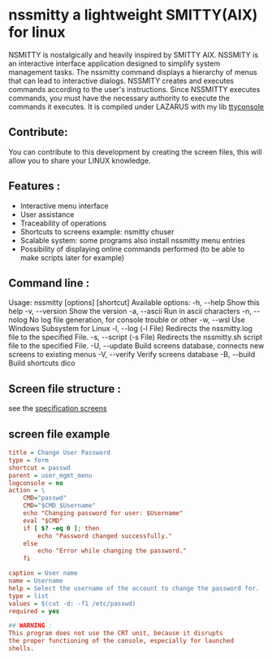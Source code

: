 # nssmitty a lightweight SMITTY(AIX) for linux

NSMITTY is nostalgically and heavily inspired by SMITTY AIX.
NSSMITY is an interactive interface application designed to
simplify system management tasks. The nssmitty command displays
a hierarchy of menus that can lead to interactive dialogs.
NSSMITY creates and executes commands according to the user's
instructions. Since NSSMITTY executes commands, you must have
the necessary authority to execute the commands it executes.
It is compiled under LAZARUS with my lib [ttyconsole](https://github.com/neuts-jl/ttyconsole)

## Contribute: 
You can contribute to this development by creating the screen files, 
this will allow you to share your LINUX knowledge.

## Features : 
- Interactive menu interface
- User assistance
- Traceability of operations
- Shortcuts to screens example: nsmitty chuser
- Scalable system: some programs also install nssmitty menu entries
- Possibility of displaying online commands performed
 (to be able to make scripts later for example)

## Command line :
Usage: nssmitty [options] [shortcut]
Available options:
  -h, --help      Show this help
  -v, --version   Show the version
  -a, --ascii     Run in ascii characters
  -n, --nolog     No log file generation, for console trouble or other
  -w, --wsl       Use Windows Subsystem for Linux
  -l, --log       (-l File) Redirects the nssmitty.log file to the specified File.
  -s, --script    (-s File) Redirects the nssmitty.sh script file to the specified File.
  -U, --update    Build screens database, connects new screens to existing menus
  -V, --verify    Verify screens database
  -B, --build     Build shortcuts dico

## Screen file structure :
see the [specification screens](https://github.com/neuts-jl/nssmitty/blob/main/spec-screens.pdf)

## screen file example
```ini
title = Change User Password
type = form
shortcut = passwd
parent = user_mgmt_menu
logconsole = no
action = \
    CMD="passwd"
    CMD="$CMD $Username"
    echo "Changing password for user: $Username"
    eval "$CMD"
    if [ $? -eq 0 ]; then
        echo "Password changed successfully."
    else
        echo "Error while changing the password."
    fi

caption = User name
name = Username
help = Select the username of the account to change the password for.
type = list
values = $(cut -d: -f1 /etc/passwd)
required = yes

## WARNING : 
This program does not use the CRT unit, because it disrupts
the proper functioning of the console, especially for launched
shells.
